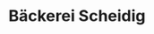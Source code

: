 ---
title: "Bäckerei Scheidig"
url: /zella-mehlis/baeckerei-scheidig-muehlstrasse/
shop: Bäckerei
---